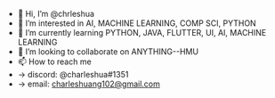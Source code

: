 - 👋 Hi, I’m @chrleshua
- 👀 I’m interested in AI, MACHINE LEARNING, COMP SCI, PYTHON
- 🌱 I’m currently learning PYTHON, JAVA, FLUTTER, UI, AI, MACHINE LEARNING
- 💞️ I’m looking to collaborate on ANYTHING--HMU
- 📫 How to reach me 
-   -> discord: @charleshua#1351
-   -> email: charleshuang102@gmail.com

<!---
chrleshua/chrleshua is a ✨ special ✨ repository because its `README.md` (this file) appears on your GitHub profile.
You can click the Preview link to take a look at your changes.
--->
